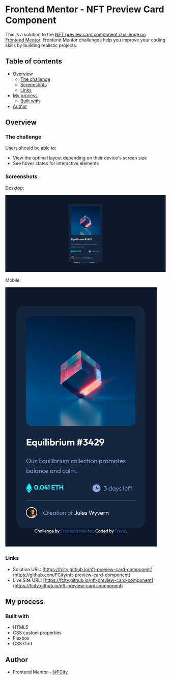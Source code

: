# Frontend Mentor - NFT Preview Card Component

This is a solution to the [NFT preview card component challenge on Frontend Mentor](https://www.frontendmentor.io/challenges/nft-preview-card-component-SbdUL_w0U). Frontend Mentor challenges help you improve your coding skills by building realistic projects.

## Table of contents

- [Overview](#overview)
  - [The challenge](#the-challenge)
  - [Screenshots](#screenshots)
  - [Links](#links)
- [My process](#my-process)
  - [Built with](#built-with)
- [Author](#author)

## Overview

### The challenge

Users should be able to:

- View the optimal layout depending on their device's screen size
- See hover states for interactive elements

### Screenshots

Desktop:

![Desktop view](./images/screenshot-desktop.jpg?raw=true)

Mobile:

![Mobile view](./images/screenshot-mobile.jpg?raw=true)

### Links

- Solution URL: [https://fcity.github.io/nft-preview-card-component](https://github.com/FCity/nft-preview-card-component)
- Live Site URL: [https://fcity.github.io/nft-preview-card-component](https://fcity.github.io/nft-preview-card-component)

## My process

### Built with

- HTML5
- CSS custom properties
- Flexbox
- CSS Grid

## Author

- Frontend Mentor - [@FCity](https://www.frontendmentor.io/profile/FCity)
